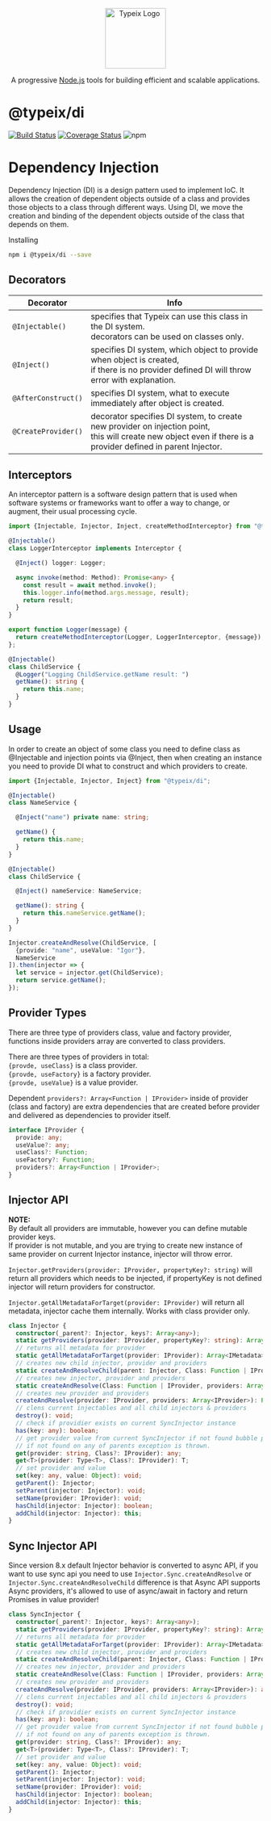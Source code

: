 <p align="center">
  <a href="https://typeix.com" target="blank">
    <img src="https://avatars.githubusercontent.com/u/38910665?s=200&v=4" width="120" alt="Typeix Logo" />
  </a>
</p>
<p align="center">
A progressive <a href="https://nodejs.org" target="_blank">Node.js</a>
tools for building efficient and scalable applications.
</p>

# @typeix/di

[![Build Status][travis-img]][travis-url]
[![Coverage Status][coverage-img]][coverage-url]
![npm][npm-version-img]

# Dependency Injection

Dependency Injection (DI) is a design pattern used to implement IoC. It allows the creation of dependent objects outside
of a class and provides those objects to a class through different ways. Using DI, we move the creation and binding of
the dependent objects outside of the class that depends on them.

Installing

```bash
npm i @typeix/di --save
```

## Decorators

| Decorator           | Info                                 |
| ------------------- | ------------------------------------ |
| `@Injectable()`     | specifies that Typeix can use this class in the DI system. <br /> decorators can be used on classes only. |
| `@Inject()`         | specifies DI system, which object to provide when object is created, <br /> if there is no provider defined DI will throw error with explanation. |
| `@AfterConstruct()` | specifies DI system, what to execute immediately after object is created. |
| `@CreateProvider()` | decorator specifies DI system, to create new provider on injection point, <br /> this will create new object even if there is a provider defined in parent Injector. |

## Interceptors

An interceptor pattern is a software design pattern that is used when software systems or frameworks want to offer a way
to change, or augment, their usual processing cycle.

```ts
import {Injectable, Injector, Inject, createMethodInterceptor} from "@typeix/di";

@Injectable()
class LoggerInterceptor implements Interceptor {

  @Inject() logger: Logger;

  async invoke(method: Method): Promise<any> {
    const result = await method.invoke();
    this.logger.info(method.args.message, result);
    return result;
  }
}

export function Logger(message) {
  return createMethodInterceptor(Logger, LoggerInterceptor, {message});
};

@Injectable()
class ChildService {
  @Logger("Logging ChildService.getName result: ")
  getName(): string {
    return this.name;
  }
}
```

## Usage

In order to create an object of some class you need to define class as @Injectable and injection points via @Inject,
then when creating an instance you need to provide DI what to construct and which providers to create.

```typescript
import {Injectable, Injector, Inject} from "@typeix/di";

@Injectable()
class NameService {

  @Inject("name") private name: string;

  getName() {
    return this.name;
  }
}

@Injectable()
class ChildService {

  @Inject() nameService: NameService;

  getName(): string {
    return this.nameService.getName();
  }
}

Injector.createAndResolve(ChildService, [
  {provide: "name", useValue: "Igor"},
  NameService
]).then(injector => {
  let service = injector.get(ChildService);
  return service.getName();
});
```

## Provider Types

There are three type of providers class, value and factory provider, functions inside providers array are converted to
class providers.

There are three types of providers in total: <br />
`{provde, useClass}` is a class provider. <br />
`{provde, useFactory}` is a factory provider.  <br />
`{provde, useValue}` is a value provider. <br />

Dependent `providers?: Array<Function | IProvider>` inside of provider
(class and factory) are extra dependencies that are created before provider and delivered as dependencies to provider
itself.

```typescript
interface IProvider {
  provide: any;
  useValue?: any;
  useClass?: Function;
  useFactory?: Function;
  providers?: Array<Function | IProvider>;
}
```

## Injector API

**NOTE:** <br/> By default all providers are immutable, however you can define mutable provider keys. <br />
If provider is not mutable, and you are trying to create new instance of same provider on current Injector instance,
injector will throw error.

`Injector.getProviders(provider: IProvider, propertyKey?: string)` will return all providers which needs to be injected,
if propertyKey is not defined injector will return providers for constructor.

`Injector.getAllMetadataForTarget(provider: IProvider)` will return all metadata, injector cache them internally. Works
with class provider only.

```ts
class Injector {
  constructor(_parent?: Injector, keys?: Array<any>);
  static getProviders(provider: IProvider, propertyKey?: string): Array<IProvider>;
  // returns all metadata for provider
  static getAllMetadataForTarget(provider: IProvider): Array<IMetadata>;
  // creates new child injector, provider and providers
  static createAndResolveChild(parent: Injector, Class: Function | IProvider, providers: Array<MixedProvider>): Promise<Injector>;
  // creates new injector, provider and providers
  static createAndResolve(Class: Function | IProvider, providers: Array<MixedProvider>): Promise<Injector>;
  // creates new provider and providers
  createAndResolve(provider: IProvider, providers: Array<IProvider>): Promise<any>;
  // clens current injectables and all child injectors & providers
  destroy(): void;
  // check if providier exists on current SyncInjector instance
  has(key: any): boolean;
  // get provider value from current SyncInjector if not found bubble parrent's
  // if not found on any of parents exception is thrown.
  get(provider: string, Class?: IProvider): any;
  get<T>(provider: Type<T>, Class?: IProvider): T;
  // set provider and value
  set(key: any, value: Object): void;
  getParent(): Injector;
  setParent(injector: Injector): void;
  setName(provider: IProvider): void;
  hasChild(injector: Injector): boolean;
  addChild(injector: Injector): this;
}
```

## Sync Injector API
Since version 8.x default Injector behavior is converted to async API, if you want to use sync api you need to use
`Injector.Sync.createAndResolve` or `Injector.Sync.createAndResolveChild` difference is that Async API supports
Async providers, it's allowed to use of async/await in factory and return Promises in value provider!
```ts
class SyncInjector {
  constructor(_parent?: Injector, keys?: Array<any>);
  static getProviders(provider: IProvider, propertyKey?: string): Array<IProvider>;
  // returns all metadata for provider
  static getAllMetadataForTarget(provider: IProvider): Array<IMetadata>;
  // creates new child injector, provider and providers
  static createAndResolveChild(parent: Injector, Class: Function | IProvider, providers: Array<MixedProvider>): Injector;
  // creates new injector, provider and providers
  static createAndResolve(Class: Function | IProvider, providers: Array<MixedProvider>): Injector;
  // creates new provider and providers
  createAndResolve(provider: IProvider, providers: Array<IProvider>): any;
  // clens current injectables and all child injectors & providers
  destroy(): void;
  // check if providier exists on current SyncInjector instance
  has(key: any): boolean;
  // get provider value from current SyncInjector if not found bubble parrent's
  // if not found on any of parents exception is thrown.
  get(provider: string, Class?: IProvider): any;
  get<T>(provider: Type<T>, Class?: IProvider): T;
  // set provider and value
  set(key: any, value: Object): void;
  getParent(): Injector;
  setParent(injector: Injector): void;
  setName(provider: IProvider): void;
  hasChild(injector: Injector): boolean;
  addChild(injector: Injector): this;
}
```

[travis-url]: https://circleci.com/gh/typeix/typeix
[travis-img]: https://img.shields.io/circleci/build/github/typeix/typeix/main
[npm-version-img]: https://img.shields.io/npm/v/@typeix/resty
[coverage-img]: https://coveralls.io/repos/github/typeix/typeix/badge.svg?branch=main
[coverage-url]: https://coveralls.io/github/typeix/typeix?branch=mainaster
